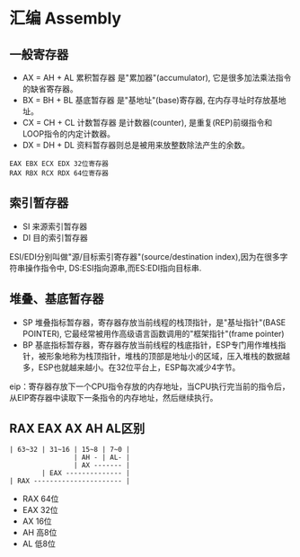 # 汇编 Assembly

## 一般寄存器

* AX = AH + AL 累积暂存器 是"累加器"(accumulator), 它是很多加法乘法指令的缺省寄存器。
* BX = BH + BL 基底暂存器 是"基地址"(base)寄存器, 在内存寻址时存放基地址。
* CX = CH + CL 计数暂存器 是计数器(counter), 是重复(REP)前缀指令和LOOP指令的内定计数器。
* DX = DH + DL 资料暂存器则总是被用来放整数除法产生的余数。

```
EAX EBX ECX EDX 32位寄存器
RAX RBX RCX RDX 64位寄存器
```

## 索引暂存器

* SI 来源索引暂存器
* DI 目的索引暂存器

ESI/EDI分别叫做"源/目标索引寄存器"(source/destination index),因为在很多字符串操作指令中, DS:ESI指向源串,而ES:EDI指向目标串.

## 堆叠、基底暂存器

* SP 堆叠指标暂存器，寄存器存放当前线程的栈顶指针，是"基址指针"(BASE POINTER), 它最经常被用作高级语言函数调用的"框架指针"(frame pointer)
* BP 基底指标暂存器，寄存器存放当前线程的栈底指针，ESP专门用作堆栈指针，被形象地称为栈顶指针，堆栈的顶部是地址小的区域，压入堆栈的数据越多，ESP也就越来越小。在32位平台上，ESP每次减少4字节。

eip：寄存器存放下一个CPU指令存放的内存地址，当CPU执行完当前的指令后，从EIP寄存器中读取下一条指令的内存地址，然后继续执行。

## RAX EAX AX AH AL区别

```
| 63~32 | 31~16 | 15~8 | 7~0 |
                | AH - | AL- |
                | AX ------- |
        | EAX -------------- |
| RAX ---------------------- |
```

* RAX 64位
* EAX 32位
* AX 16位
* AH 高8位
* AL 低8位

